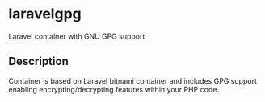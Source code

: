 # laravelgpg
Laravel container with GNU GPG support

## Description
Container is based on Laravel bitnami container and includes GPG
support enabling encrypting/decrypting features within your
PHP code.
